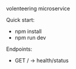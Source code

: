 volenteering microservice

Quick start:

- npm install
- npm run dev

Endpoints:
- GET / -> health/status
